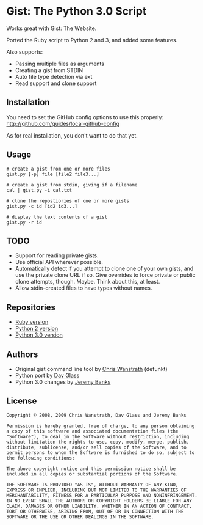Gist: The Python 3.0 Script
===========================

Works great with Gist: The Website.

Ported the Ruby script to Python 2 and 3, and added some features.

Also supports:

 * Passing multiple files as arguments
 * Creating a gist from STDIN
 * Auto file type detection via ext
 * Read support and clone support

Installation
------------

You need to set the GitHub config options to use this properly:
http://github.com/guides/local-github-config

As for real installation, you don't want to do that yet.

Usage
-----

	# create a gist from one or more files
	gist.py [-p] file [file2 file3...]
	
	# create a gist from stdin, giving if a filename
	cal | gist.py -i cal.txt
	
	# clone the repostiories of one or more gists
	gist.py -c id [id2 id3...]
	
	# display the text contents of a gist
	gist.py -r id

TODO
----

* Support for reading private gists.
* Use official API wherever possible.
* Automatically detect if you attempt to clone one of your own gists,
  and use the private clone URL if so. Give overrides to force private
  or public clone attempts, though. Maybe. Think about this, at least.
* Allow stdin-created files to have types without names.

Repositories
------------

* [Ruby version](http://github.com/defunkt/gist/)
* [Python 2 version](http://github.com/davglass/gist/)
* [Python 3.0 version](http://github.com/JeremyBanks/gist/)

Authors
-------

* Original gist command line tool by [Chris Wanstrath](http://github.com/defunkt) (defunkt)
* Python port by [Dav Glass](http://github.com/davglass)
* Python 3.0 changes by [Jeremy Banks](http://github.com/jeremybanks)

License
-------

	Copyright © 2008, 2009 Chris Wanstrath, Dav Glass and Jeremy Banks
	
	Permission is hereby granted, free of charge, to any person obtaining
	a copy of this software and associated documentation files (the
	"Software"), to deal in the Software without restriction, including
	without limitation the rights to use, copy, modify, merge, publish,
	distribute, sublicense, and/or sell copies of the Software, and to
	permit persons to whom the Software is furnished to do so, subject to
	the following conditions:
	
	The above copyright notice and this permission notice shall be
	included in all copies or substantial portions of the Software.
	
	THE SOFTWARE IS PROVIDED "AS IS", WITHOUT WARRANTY OF ANY KIND,
	EXPRESS OR IMPLIED, INCLUDING BUT NOT LIMITED TO THE WARRANTIES OF
	MERCHANTABILITY, FITNESS FOR A PARTICULAR PURPOSE AND NONINFRINGEMENT.
	IN NO EVENT SHALL THE AUTHORS OR COPYRIGHT HOLDERS BE LIABLE FOR ANY
	CLAIM, DAMAGES OR OTHER LIABILITY, WHETHER IN AN ACTION OF CONTRACT,
	TORT OR OTHERWISE, ARISING FROM, OUT OF OR IN CONNECTION WITH THE
	SOFTWARE OR THE USE OR OTHER DEALINGS IN THE SOFTWARE.
